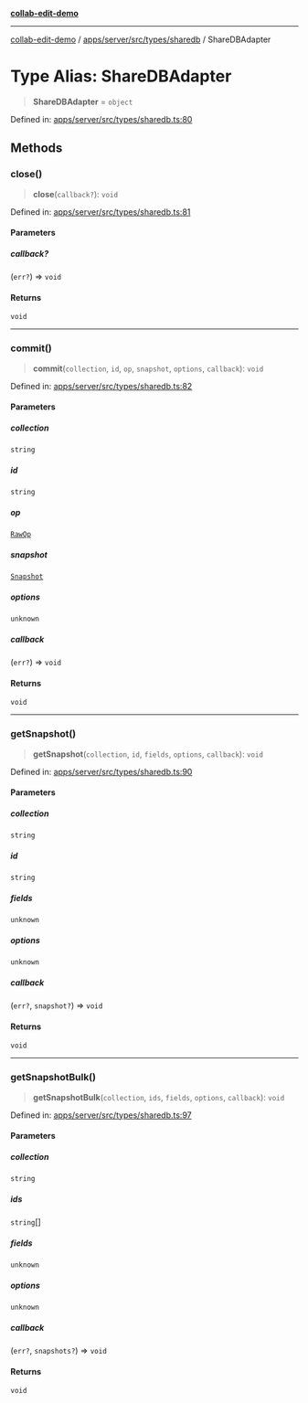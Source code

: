[**collab-edit-demo**](../../../../../../README.md)

***

[collab-edit-demo](../../../../../../README.md) / [apps/server/src/types/sharedb](../README.md) / ShareDBAdapter

# Type Alias: ShareDBAdapter

> **ShareDBAdapter** = `object`

Defined in: [apps/server/src/types/sharedb.ts:80](https://github.com/austyle-io/pub-sub-demo/blob/facd25f09850fc4e78e94ce267c52e173d869933/apps/server/src/types/sharedb.ts#L80)

## Methods

### close()

> **close**(`callback?`): `void`

Defined in: [apps/server/src/types/sharedb.ts:81](https://github.com/austyle-io/pub-sub-demo/blob/facd25f09850fc4e78e94ce267c52e173d869933/apps/server/src/types/sharedb.ts#L81)

#### Parameters

##### callback?

(`err?`) => `void`

#### Returns

`void`

***

### commit()

> **commit**(`collection`, `id`, `op`, `snapshot`, `options`, `callback`): `void`

Defined in: [apps/server/src/types/sharedb.ts:82](https://github.com/austyle-io/pub-sub-demo/blob/facd25f09850fc4e78e94ce267c52e173d869933/apps/server/src/types/sharedb.ts#L82)

#### Parameters

##### collection

`string`

##### id

`string`

##### op

[`RawOp`](RawOp.md)

##### snapshot

[`Snapshot`](Snapshot.md)

##### options

`unknown`

##### callback

(`err?`) => `void`

#### Returns

`void`

***

### getSnapshot()

> **getSnapshot**(`collection`, `id`, `fields`, `options`, `callback`): `void`

Defined in: [apps/server/src/types/sharedb.ts:90](https://github.com/austyle-io/pub-sub-demo/blob/facd25f09850fc4e78e94ce267c52e173d869933/apps/server/src/types/sharedb.ts#L90)

#### Parameters

##### collection

`string`

##### id

`string`

##### fields

`unknown`

##### options

`unknown`

##### callback

(`err?`, `snapshot?`) => `void`

#### Returns

`void`

***

### getSnapshotBulk()

> **getSnapshotBulk**(`collection`, `ids`, `fields`, `options`, `callback`): `void`

Defined in: [apps/server/src/types/sharedb.ts:97](https://github.com/austyle-io/pub-sub-demo/blob/facd25f09850fc4e78e94ce267c52e173d869933/apps/server/src/types/sharedb.ts#L97)

#### Parameters

##### collection

`string`

##### ids

`string`[]

##### fields

`unknown`

##### options

`unknown`

##### callback

(`err?`, `snapshots?`) => `void`

#### Returns

`void`
